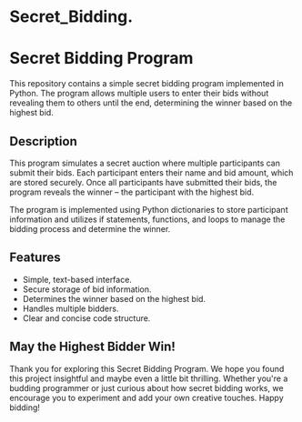# Secret_Bidding.

# Secret Bidding Program

This repository contains a simple secret bidding program implemented in Python. The program allows multiple users to enter their bids without revealing them to others until the end, determining the winner based on the highest bid.

## Description

This program simulates a secret auction where multiple participants can submit their bids. Each participant enters their name and bid amount, which are stored securely. Once all participants have submitted their bids, the program reveals the winner – the participant with the highest bid.

The program is implemented using Python dictionaries to store participant information and utilizes if statements, functions, and loops to manage the bidding process and determine the winner.

## Features

* Simple, text-based interface.
* Secure storage of bid information.
* Determines the winner based on the highest bid.
* Handles multiple bidders.
* Clear and concise code structure.

## May the Highest Bidder Win!

Thank you for exploring this Secret Bidding Program. We hope you found this project insightful and maybe even a little bit thrilling. Whether you're a budding programmer or just curious about how secret bidding works, we encourage you to experiment and add your own creative touches. Happy bidding!
